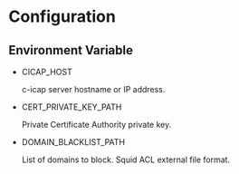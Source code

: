 # Configuration

## Environment Variable

- CICAP_HOST

  c-icap server hostname or IP address.

- CERT_PRIVATE_KEY_PATH

  Private Certificate Authority private key.

- DOMAIN_BLACKLIST_PATH

  List of domains to block.
  Squid ACL external file format.
